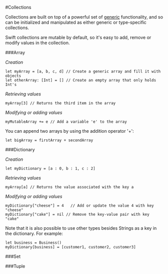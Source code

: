 #Collections  

Collections are built on top of a powerful set of [generic](https://developer.apple.com/library/ios/documentation/Swift/Conceptual/Swift_Programming_Language/Generics.html#//apple_ref/doc/uid/TP40014097-CH26-ID179) functionality, and so can be initialized and manipulated as either generic or type-specific collections.  

Swift collections are mutable by default, so it's easy to add, remove or modify values in the collection.  

###Array  

*Creation*  
```
let myArray = [a, b, c, d] // Create a generic array and fill it with objects
let otherArray: [Int] = [] // Create an empty array that only holds Int's
```

*Retrieving values*  
```
myArray[3] // Returns the third item in the array
```

*Modifying or adding values*  
```
myMutableArray += e // Add a variable 'e' to the array
```

You can append two arrays by using the addition operator '+':  
```
let bigArray = firstArray + secondArray
```

###Dictionary  

*Creation*  
```
let myDictionary = [a : 0, b : 1, c : 2]  
```

*Retrieving values*  
```
myArray[a] // Returns the value associated with the key a
```

*Modifying or adding values*  
```
myDictionary["cheese"] = 4   // Add or update the value 4 with key "cheese"
myDictionary["cake"] = nil // Remove the key-value pair with key "cake"
```

Note that it is also possible to use other types besides Strings as a key in the dictionary. For example:  
```
let business = Business()
myDictionary[business] = [customer1, customer2, customer3]
```

###Set  

###Tuple  
